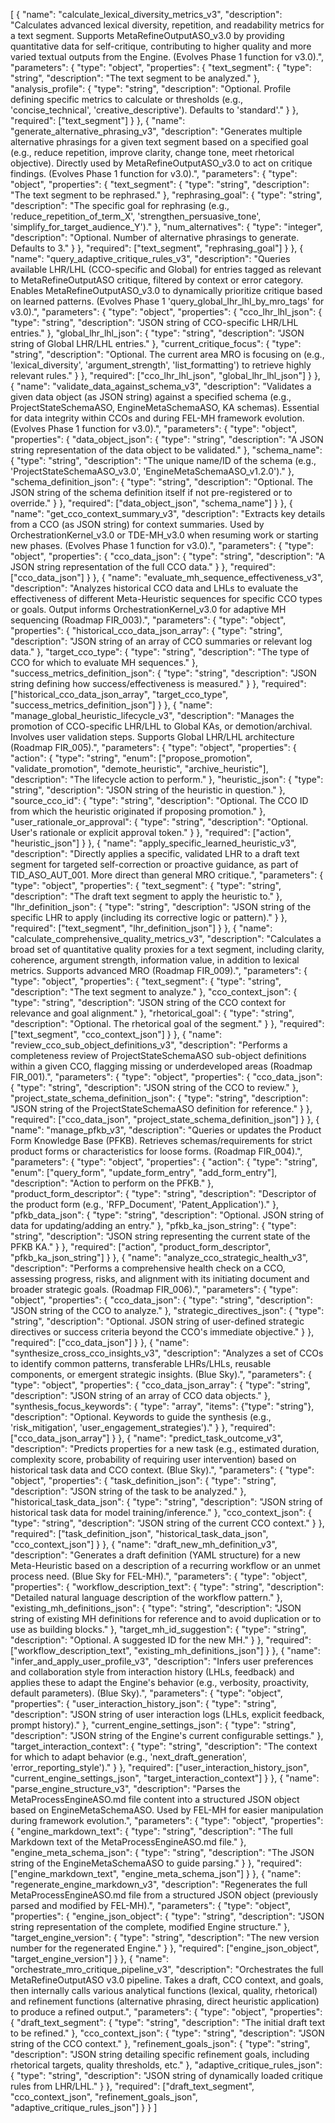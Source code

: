 [
  {
    "name": "calculate_lexical_diversity_metrics_v3",
    "description": "Calculates advanced lexical diversity, repetition, and readability metrics for a text segment. Supports MetaRefineOutputASO_v3.0 by providing quantitative data for self-critique, contributing to higher quality and more varied textual outputs from the Engine. (Evolves Phase 1 function for v3.0).",
    "parameters": {
      "type": "object",
      "properties": {
        "text_segment": {
          "type": "string",
          "description": "The text segment to be analyzed."
        },
        "analysis_profile": {
          "type": "string",
          "description": "Optional. Profile defining specific metrics to calculate or thresholds (e.g., 'concise_technical', 'creative_descriptive'). Defaults to 'standard'."
        }
      },
      "required": ["text_segment"]
    }
  },
  {
    "name": "generate_alternative_phrasing_v3",
    "description": "Generates multiple alternative phrasings for a given text segment based on a specified goal (e.g., reduce repetition, improve clarity, change tone, meet rhetorical objective). Directly used by MetaRefineOutputASO_v3.0 to act on critique findings. (Evolves Phase 1 function for v3.0).",
    "parameters": {
      "type": "object",
      "properties": {
        "text_segment": {
          "type": "string",
          "description": "The text segment to be rephrased."
        },
        "rephrasing_goal": {
          "type": "string",
          "description": "The specific goal for rephrasing (e.g., 'reduce_repetition_of_term_X', 'strengthen_persuasive_tone', 'simplify_for_target_audience_Y')."
        },
        "num_alternatives": {
          "type": "integer",
          "description": "Optional. Number of alternative phrasings to generate. Defaults to 3."
        }
      },
      "required": ["text_segment", "rephrasing_goal"]
    }
  },
  {
    "name": "query_adaptive_critique_rules_v3",
    "description": "Queries available LHR/LHL (CCO-specific and Global) for entries tagged as relevant to MetaRefineOutputASO critique, filtered by context or error category. Enables MetaRefineOutputASO_v3.0 to dynamically prioritize critique based on learned patterns. (Evolves Phase 1 'query_global_lhr_lhl_by_mro_tags' for v3.0).",
    "parameters": {
      "type": "object",
      "properties": {
        "cco_lhr_lhl_json": {
          "type": "string",
          "description": "JSON string of CCO-specific LHR/LHL entries."
        },
        "global_lhr_lhl_json": {
          "type": "string",
          "description": "JSON string of Global LHR/LHL entries."
        },
        "current_critique_focus": {
          "type": "string",
          "description": "Optional. The current area MRO is focusing on (e.g., 'lexical_diversity', 'argument_strength', 'list_formatting') to retrieve highly relevant rules."
        }
      },
      "required": ["cco_lhr_lhl_json", "global_lhr_lhl_json"]
    }
  },
  {
    "name": "validate_data_against_schema_v3",
    "description": "Validates a given data object (as JSON string) against a specified schema (e.g., ProjectStateSchemaASO, EngineMetaSchemaASO, KA schemas). Essential for data integrity within CCOs and during FEL-MH framework evolution. (Evolves Phase 1 function for v3.0).",
    "parameters": {
      "type": "object",
      "properties": {
        "data_object_json": {
          "type": "string",
          "description": "A JSON string representation of the data object to be validated."
        },
        "schema_name": {
          "type": "string",
          "description": "The unique name/ID of the schema (e.g., 'ProjectStateSchemaASO_v3.0', 'EngineMetaSchemaASO_v1.2.0')."
        },
        "schema_definition_json": {
          "type": "string",
          "description": "Optional. The JSON string of the schema definition itself if not pre-registered or to override."
        }
      },
      "required": ["data_object_json", "schema_name"]
    }
  },
  {
    "name": "get_cco_context_summary_v3",
    "description": "Extracts key details from a CCO (as JSON string) for context summaries. Used by OrchestrationKernel_v3.0 or TDE-MH_v3.0 when resuming work or starting new phases. (Evolves Phase 1 function for v3.0).",
    "parameters": {
      "type": "object",
      "properties": {
        "cco_data_json": {
          "type": "string",
          "description": "A JSON string representation of the full CCO data."
        }
      },
      "required": ["cco_data_json"]
    }
  },
  {
    "name": "evaluate_mh_sequence_effectiveness_v3",
    "description": "Analyzes historical CCO data and LHLs to evaluate the effectiveness of different Meta-Heuristic sequences for specific CCO types or goals. Output informs OrchestrationKernel_v3.0 for adaptive MH sequencing (Roadmap FIR_003).",
    "parameters": {
      "type": "object",
      "properties": {
        "historical_cco_data_json_array": {
          "type": "string",
          "description": "JSON string of an array of CCO summaries or relevant log data."
        },
        "target_cco_type": {
          "type": "string",
          "description": "The type of CCO for which to evaluate MH sequences."
        },
        "success_metrics_definition_json": {
          "type": "string",
          "description": "JSON string defining how success/effectiveness is measured."
        }
      },
      "required": ["historical_cco_data_json_array", "target_cco_type", "success_metrics_definition_json"]
    }
  },
  {
    "name": "manage_global_heuristic_lifecycle_v3",
    "description": "Manages the promotion of CCO-specific LHR/LHL to Global KAs, or demotion/archival. Involves user validation steps. Supports Global LHR/LHL architecture (Roadmap FIR_005).",
    "parameters": {
      "type": "object",
      "properties": {
        "action": {
          "type": "string",
          "enum": ["propose_promotion", "validate_promotion", "demote_heuristic", "archive_heuristic"],
          "description": "The lifecycle action to perform."
        },
        "heuristic_json": {
          "type": "string",
          "description": "JSON string of the heuristic in question."
        },
        "source_cco_id": {
          "type": "string",
          "description": "Optional. The CCO ID from which the heuristic originated if proposing promotion."
        },
        "user_rationale_or_approval": {
          "type": "string",
          "description": "Optional. User's rationale or explicit approval token."
        }
      },
      "required": ["action", "heuristic_json"]
    }
  },
  {
    "name": "apply_specific_learned_heuristic_v3",
    "description": "Directly applies a specific, validated LHR to a draft text segment for targeted self-correction or proactive guidance, as part of TID_ASO_AUT_001. More direct than general MRO critique.",
    "parameters": {
      "type": "object",
      "properties": {
        "text_segment": {
          "type": "string",
          "description": "The draft text segment to apply the heuristic to."
        },
        "lhr_definition_json": {
          "type": "string",
          "description": "JSON string of the specific LHR to apply (including its corrective logic or pattern)."
        }
      },
      "required": ["text_segment", "lhr_definition_json"]
    }
  },
  {
    "name": "calculate_comprehensive_quality_metrics_v3",
    "description": "Calculates a broad set of quantitative quality proxies for a text segment, including clarity, coherence, argument strength, information value, in addition to lexical metrics. Supports advanced MRO (Roadmap FIR_009).",
    "parameters": {
      "type": "object",
      "properties": {
        "text_segment": {
          "type": "string",
          "description": "The text segment to analyze."
        },
        "cco_context_json": {
          "type": "string",
          "description": "JSON string of the CCO context for relevance and goal alignment."
        },
        "rhetorical_goal": {
          "type": "string",
          "description": "Optional. The rhetorical goal of the segment."
        }
      },
      "required": ["text_segment", "cco_context_json"]
    }
  },
  {
    "name": "review_cco_sub_object_definitions_v3",
    "description": "Performs a completeness review of ProjectStateSchemaASO sub-object definitions within a given CCO, flagging missing or underdeveloped areas (Roadmap FIR_001).",
    "parameters": {
      "type": "object",
      "properties": {
        "cco_data_json": {
          "type": "string",
          "description": "JSON string of the CCO to review."
        },
        "project_state_schema_definition_json": {
          "type": "string",
          "description": "JSON string of the ProjectStateSchemaASO definition for reference."
        }
      },
      "required": ["cco_data_json", "project_state_schema_definition_json"]
    }
  },
  {
    "name": "manage_pfkb_v3",
    "description": "Queries or updates the Product Form Knowledge Base (PFKB). Retrieves schemas/requirements for strict product forms or characteristics for loose forms. (Roadmap FIR_004).",
    "parameters": {
      "type": "object",
      "properties": {
        "action": {
          "type": "string",
          "enum": ["query_form", "update_form_entry", "add_form_entry"],
          "description": "Action to perform on the PFKB."
        },
        "product_form_descriptor": {
          "type": "string",
          "description": "Descriptor of the product form (e.g., 'RFP_Document', 'Patent_Application')."
        },
        "pfkb_data_json": {
          "type": "string",
          "description": "Optional. JSON string of data for updating/adding an entry."
        },
        "pfkb_ka_json_string": {
          "type": "string",
          "description": "JSON string representing the current state of the PFKB KA."
        }
      },
      "required": ["action", "product_form_descriptor", "pfkb_ka_json_string"]
    }
  },
  {
    "name": "analyze_cco_strategic_health_v3",
    "description": "Performs a comprehensive health check on a CCO, assessing progress, risks, and alignment with its initiating document and broader strategic goals. (Roadmap FIR_006).",
    "parameters": {
      "type": "object",
      "properties": {
        "cco_data_json": {
          "type": "string",
          "description": "JSON string of the CCO to analyze."
        },
        "strategic_directives_json": {
          "type": "string",
          "description": "Optional. JSON string of user-defined strategic directives or success criteria beyond the CCO's immediate objective."
        }
      },
      "required": ["cco_data_json"]
    }
  },
  {
    "name": "synthesize_cross_cco_insights_v3",
    "description": "Analyzes a set of CCOs to identify common patterns, transferable LHRs/LHLs, reusable components, or emergent strategic insights. (Blue Sky).",
    "parameters": {
      "type": "object",
      "properties": {
        "cco_data_json_array": {
          "type": "string",
          "description": "JSON string of an array of CCO data objects."
        },
        "synthesis_focus_keywords": {
          "type": "array",
          "items": {"type": "string"},
          "description": "Optional. Keywords to guide the synthesis (e.g., 'risk_mitigation', 'user_engagement_strategies')."
        }
      },
      "required": ["cco_data_json_array"]
    }
  },
  {
    "name": "predict_task_outcome_v3",
    "description": "Predicts properties for a new task (e.g., estimated duration, complexity score, probability of requiring user intervention) based on historical task data and CCO context. (Blue Sky).",
    "parameters": {
      "type": "object",
      "properties": {
        "task_definition_json": {
          "type": "string",
          "description": "JSON string of the task to be analyzed."
        },
        "historical_task_data_json": {
          "type": "string",
          "description": "JSON string of historical task data for model training/inference."
        },
        "cco_context_json": {
          "type": "string",
          "description": "JSON string of the current CCO context."
        }
      },
      "required": ["task_definition_json", "historical_task_data_json", "cco_context_json"]
    }
  },
  {
    "name": "draft_new_mh_definition_v3",
    "description": "Generates a draft definition (YAML structure) for a new Meta-Heuristic based on a description of a recurring workflow or an unmet process need. (Blue Sky for FEL-MH).",
    "parameters": {
      "type": "object",
      "properties": {
        "workflow_description_text": {
          "type": "string",
          "description": "Detailed natural language description of the workflow pattern."
        },
        "existing_mh_definitions_json": {
          "type": "string",
          "description": "JSON string of existing MH definitions for reference and to avoid duplication or to use as building blocks."
        },
        "target_mh_id_suggestion": {
          "type": "string",
          "description": "Optional. A suggested ID for the new MH."
        }
      },
      "required": ["workflow_description_text", "existing_mh_definitions_json"]
    }
  },
  {
    "name": "infer_and_apply_user_profile_v3",
    "description": "Infers user preferences and collaboration style from interaction history (LHLs, feedback) and applies these to adapt the Engine's behavior (e.g., verbosity, proactivity, default parameters). (Blue Sky).",
    "parameters": {
      "type": "object",
      "properties": {
        "user_interaction_history_json": {
          "type": "string",
          "description": "JSON string of user interaction logs (LHLs, explicit feedback, prompt history)."
        },
        "current_engine_settings_json": {
          "type": "string",
          "description": "JSON string of the Engine's current configurable settings."
        },
        "target_interaction_context": {
          "type": "string",
          "description": "The context for which to adapt behavior (e.g., 'next_draft_generation', 'error_reporting_style')."
        }
      },
      "required": ["user_interaction_history_json", "current_engine_settings_json", "target_interaction_context"]
    }
  },
  {
    "name": "parse_engine_structure_v3",
    "description": "Parses the MetaProcessEngineASO.md file content into a structured JSON object based on EngineMetaSchemaASO. Used by FEL-MH for easier manipulation during framework evolution.",
    "parameters": {
      "type": "object",
      "properties": {
        "engine_markdown_text": {
          "type": "string",
          "description": "The full Markdown text of the MetaProcessEngineASO.md file."
        },
        "engine_meta_schema_json": {
          "type": "string",
          "description": "The JSON string of the EngineMetaSchemaASO to guide parsing."
        }
      },
      "required": ["engine_markdown_text", "engine_meta_schema_json"]
    }
  },
  {
    "name": "regenerate_engine_markdown_v3",
    "description": "Regenerates the full MetaProcessEngineASO.md file from a structured JSON object (previously parsed and modified by FEL-MH).",
    "parameters": {
      "type": "object",
      "properties": {
        "engine_json_object": {
          "type": "string",
          "description": "JSON string representation of the complete, modified Engine structure."
        },
        "target_engine_version": {
          "type": "string",
          "description": "The new version number for the regenerated Engine."
        }
      },
      "required": ["engine_json_object", "target_engine_version"]
    }
  },
  {
    "name": "orchestrate_mro_critique_pipeline_v3",
    "description": "Orchestrates the full MetaRefineOutputASO v3.0 pipeline. Takes a draft, CCO context, and goals, then internally calls various analytical functions (lexical, quality, rhetorical) and refinement functions (alternative phrasing, direct heuristic application) to produce a refined output.",
    "parameters": {
      "type": "object",
      "properties": {
        "draft_text_segment": {
          "type": "string",
          "description": "The initial draft text to be refined."
        },
        "cco_context_json": {
          "type": "string",
          "description": "JSON string of the CCO context."
        },
        "refinement_goals_json": {
          "type": "string",
          "description": "JSON string detailing specific refinement goals, including rhetorical targets, quality thresholds, etc."
        },
        "adaptive_critique_rules_json": {
          "type": "string",
          "description": "JSON string of dynamically loaded critique rules from LHR/LHL."
        }
      },
      "required": ["draft_text_segment", "cco_context_json", "refinement_goals_json", "adaptive_critique_rules_json"]
    }
  }
]
